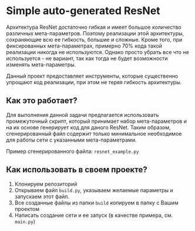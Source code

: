 # Simple auto-generated ResNet

Архитектура ResNet достаточно гибкая и имеет большое количество различных мета-параметров. Поэтому реализации этой архитектуры, сохраняющие всю ее гибкость, большие и сложные. Кроме того, при фиксированных мета-параметрах, примерно 70% кода такой реализации никогда не используются. Однако просто убрать все что не используется - не вариант, так как тогда не будет возможности изменять мета-параметры.

Данный проект предоставляет инструменты, которые существенно упрощают код реализации, при этом не теряя гибкость архитектуры.

## Как это работает?

Для выполнения данной задачи предлагается использовать промежуточный скрипт, который принимает набор мета-параметров и на их основе генерирует код для даного ResNet. Таким образом, сгенерированный файл содержит только минимальное необходимое для работы сети с указанными мета-параметрами.

Пример сгенерированного файла: `resnet_example.py`

## Как использовать в своем проекте?

1. Клонируем репозиторий
1. Открываем файл `build.py`, указываем желаемые параметры и запускаем этот файл.
1. Все созданные файлы из папки `build` копируем в папку с Вашим проектом
1. Написать создание сети и ее запуск (в качестве примера, см. `main.py`)